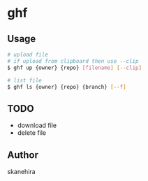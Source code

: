 # ghf

## Usage

```sh
# upload file
# if upload from clipboard then use --clip
$ ghf up {owner} {repo} [filename] [--clip]

# list file
$ ghf ls {owner} {repo} {branch} [--f]
```

## TODO
- download file
- delete file

## Author
skanehira
